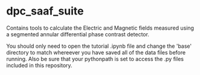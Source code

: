 # dpc_saaf_suite
Contains tools to calculate the Electric and Magnetic fields measured using a segmented annular differential phase contrast detector.

You should only need to open the tutorial .ipynb file and change the 'base' directory to match whereever you have saved all of the data files before running. Also be sure that your pythonpath is set to access the .py files included in this repository.
